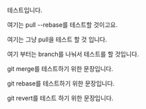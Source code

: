 테스트입니다.

여기는 pull --rebase를 테스트할 것이고요.

여기는 그냥 pull을 테스트 할 것 입니다.

여기 부터는 branch를 나눠서 테스트를 할 것입니다.

git merge를 테스트하기 위한 문장입니다.

git rebase를 테스트하기 위한 문장입니다.

git revert를 테스트 하기 위한 문장입니다.